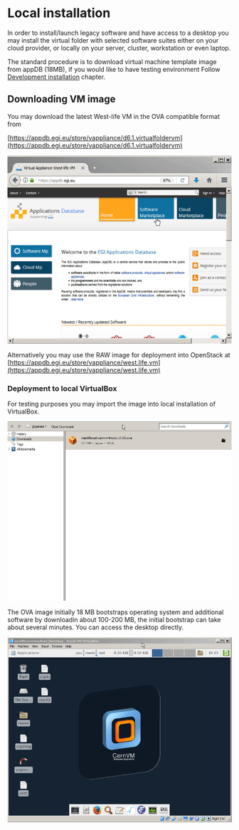 # Local installation

In order to install/launch legacy software and have access to a desktop you may install the virtual folder with selected software suites either on your cloud provider, or locally on your server, cluster, workstation or even laptop.

The standard procedure is to download virtual machine template image from appDB \(18MB\), if you would like to have testing environment Follow [Development installation](https://github.com/h2020-westlife-eu/virtual-folder-docs/tree/85c40aad132037341365c7bade20b38dc642de6b/virtualfolder/installation-guide/Development%20installation/README.md) chapter.

## Downloading VM image

You may download the latest West-life VM in the OVA compatible format from

[https://appdb.egi.eu/store/vappliance/d6.1.virtualfoldervm](https://appdb.egi.eu/store/vappliance/d6.1.virtualfoldervm)

![](../../.gitbook/assets/downloadappdb.gif)

Alternatively you may use the RAW image for deployment into OpenStack at [https://appdb.egi.eu/store/vappliance/west.life.vm](https://appdb.egi.eu/store/vappliance/west.life.vm)

### Deployment to local VirtualBox

For testing purposes you may import the image into local installation of VirtualBox.

![](../../.gitbook/assets/importvm2.gif)

The OVA image initially 18 MB bootstraps operating system and additional software by downloadin about 100-200 MB, the initial bootstrap can take about several minutes. You can access the desktop directly.

![](../../.gitbook/assets/vmdesktop.gif)

